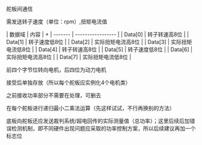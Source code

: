 舵板间通信

需发送转子速度（单位：rpm）,扭矩电流值

| 数据域  | 内容              |   +
| ------- | ----------------- |
| Data[0] | 转子转速高8位     |
| Data[1] | 转子速度低8位     |
| Data[2] | 实际扭矩电流高8位 |
| Data[3] | 实际扭矩电流低8位 |
| Data[4] | 转子转速高8位     |
| Data[5] | 转子速度低8位     |
| Data[6] | 实际扭矩电流高8位 |
| Data[7] | 实际扭矩电流低8位 |

前四个字节位转向电机，后四位为动力电机

接受后单独存放（所以每个舵板应实例化4个电机类）

之前接收功率部分不需要在处理，可删去

在每个舵板进行递归最小二乘法运算（先这样试试，不行再换别的方法）

底板向舵板还应发送裁判系统/超电回传的实际测量值（总功率）；这里后续后加错误检测机制，即不同硬件出现问题应采取的功率控制方案，所以后续建议再加一个标志位

